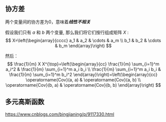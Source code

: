 ## 协方差
两个变量间的协方差为0，意味着***线性不相关***

假设我们只有 $a$ 和 $b$ 两个变量, 那么我们将它们按行组成矩阵 $X$ :
$$
X=\left(\begin{array}{cccc}
a_1 & a_2 & \cdots & a_m \\
b_1 & b_2 & \cdots & b_m
\end{array}\right)
$$

然后：
$$
\frac{1}{m} X X^{\top}=\left(\begin{array}{cc}
\frac{1}{m} \sum_{i=1}^m a_i^2 & \frac{1}{m} \sum_{i=1}^m a_i b_i \\
\frac{1}{m} \sum_{i=1}^m a_i b_i & \frac{1}{m} \sum_{i=1}^m b_i^2
\end{array}\right)=\left(\begin{array}{cc}
\operatorname{Cov}(a, a) & \operatorname{Cov}(a, b) \\
\operatorname{Cov}(b, a) & \operatorname{Cov}(b, b)
\end{array}\right)
$$

## 多元高斯函数
https://www.cnblogs.com/bingjianing/p/9117330.html
